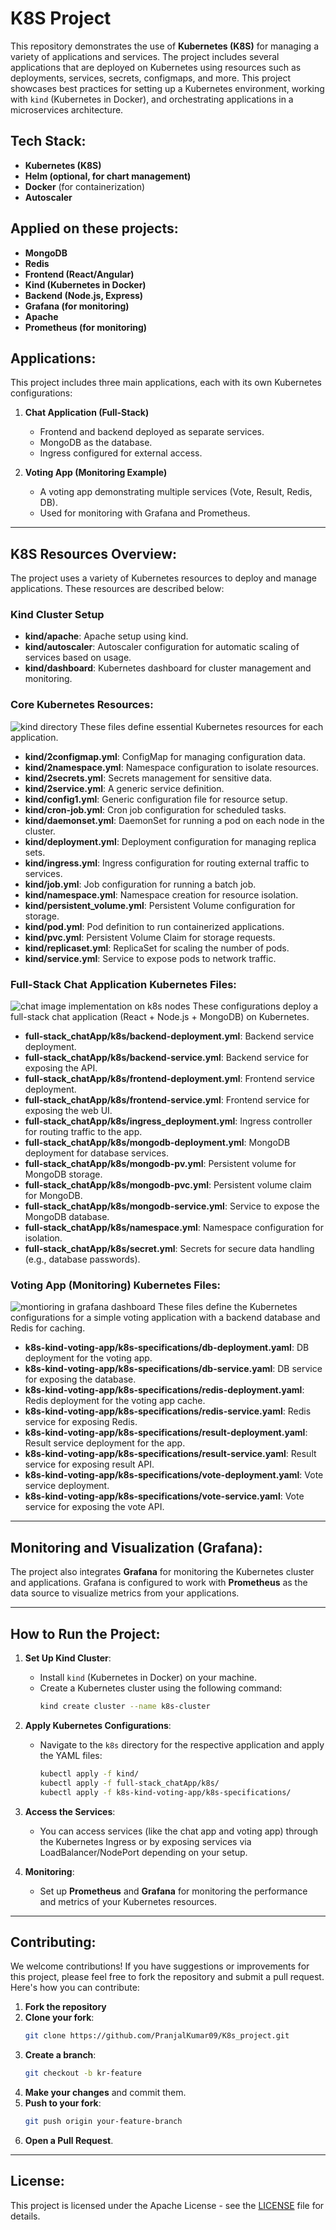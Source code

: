 
# K8S Project

This repository demonstrates the use of **Kubernetes (K8S)** for managing a variety of applications and services. The project includes several applications that are deployed on Kubernetes using resources such as deployments, services, secrets, configmaps, and more. This project showcases best practices for setting up a Kubernetes environment, working with `kind` (Kubernetes in Docker), and orchestrating applications in a microservices architecture.

## **Tech Stack:**
- **Kubernetes (K8S)**
- **Helm (optional, for chart management)**
- **Docker** (for containerization)
- **Autoscaler**



## **Applied on these projects:**
- **MongoDB**
- **Redis**
- **Frontend (React/Angular)**
- **Kind (Kubernetes in Docker)**
- **Backend (Node.js, Express)**
- **Grafana (for monitoring)**
- **Apache**
- **Prometheus (for monitoring)**

## **Applications:**
This project includes three main applications, each with its own Kubernetes configurations:

1. **Chat Application (Full-Stack)**
   - Frontend and backend deployed as separate services.
   - MongoDB as the database.
   - Ingress configured for external access.

2. **Voting App (Monitoring Example)**
   - A voting app demonstrating multiple services (Vote, Result, Redis, DB).
   - Used for monitoring with Grafana and Prometheus.

---

## **K8S Resources Overview:**

The project uses a variety of Kubernetes resources to deploy and manage applications. These resources are described below:

### **Kind Cluster Setup**
- **kind/apache**: Apache setup using kind.
- **kind/autoscaler**: Autoscaler configuration for automatic scaling of services based on usage.
- **kind/dashboard**: Kubernetes dashboard for cluster management and monitoring.

### **Core Kubernetes Resources**:

![kind directory](static/image1.png)
These files define essential Kubernetes resources for each application.

- **kind/2configmap.yml**: ConfigMap for managing configuration data.
- **kind/2namespace.yml**: Namespace configuration to isolate resources.
- **kind/2secrets.yml**: Secrets management for sensitive data.
- **kind/2service.yml**: A generic service definition.
- **kind/config1.yml**: Generic configuration file for resource setup.
- **kind/cron-job.yml**: Cron job configuration for scheduled tasks.
- **kind/daemonset.yml**: DaemonSet for running a pod on each node in the cluster.
- **kind/deployment.yml**: Deployment configuration for managing replica sets.
- **kind/ingress.yml**: Ingress configuration for routing external traffic to services.
- **kind/job.yml**: Job configuration for running a batch job.
- **kind/namespace.yml**: Namespace creation for resource isolation.
- **kind/persistent_volume.yml**: Persistent Volume configuration for storage.
- **kind/pod.yml**: Pod definition to run containerized applications.
- **kind/pvc.yml**: Persistent Volume Claim for storage requests.
- **kind/replicaset.yml**: ReplicaSet for scaling the number of pods.
- **kind/service.yml**: Service to expose pods to network traffic.

### **Full-Stack Chat Application Kubernetes Files**:

![chat image implementation on k8s nodes](static/image2.png)
These configurations deploy a full-stack chat application (React + Node.js + MongoDB) on Kubernetes.

- **full-stack_chatApp/k8s/backend-deployment.yml**: Backend service deployment.
- **full-stack_chatApp/k8s/backend-service.yml**: Backend service for exposing the API.
- **full-stack_chatApp/k8s/frontend-deployment.yml**: Frontend service deployment.
- **full-stack_chatApp/k8s/frontend-service.yml**: Frontend service for exposing the web UI.
- **full-stack_chatApp/k8s/ingress_deployment.yml**: Ingress controller for routing traffic to the app.
- **full-stack_chatApp/k8s/mongodb-deployment.yml**: MongoDB deployment for database services.
- **full-stack_chatApp/k8s/mongodb-pv.yml**: Persistent volume for MongoDB storage.
- **full-stack_chatApp/k8s/mongodb-pvc.yml**: Persistent volume claim for MongoDB.
- **full-stack_chatApp/k8s/mongodb-service.yml**: Service to expose the MongoDB database.
- **full-stack_chatApp/k8s/namespace.yml**: Namespace configuration for isolation.
- **full-stack_chatApp/k8s/secret.yml**: Secrets for secure data handling (e.g., database passwords).

### **Voting App (Monitoring) Kubernetes Files**:
![montioring in grafana dashboard](static/image3.png)
These files define the Kubernetes configurations for a simple voting application with a backend database and Redis for caching.

- **k8s-kind-voting-app/k8s-specifications/db-deployment.yaml**: DB deployment for the voting app.
- **k8s-kind-voting-app/k8s-specifications/db-service.yaml**: DB service for exposing the database.
- **k8s-kind-voting-app/k8s-specifications/redis-deployment.yaml**: Redis deployment for the voting app cache.
- **k8s-kind-voting-app/k8s-specifications/redis-service.yaml**: Redis service for exposing Redis.
- **k8s-kind-voting-app/k8s-specifications/result-deployment.yaml**: Result service deployment for the app.
- **k8s-kind-voting-app/k8s-specifications/result-service.yaml**: Result service for exposing result API.
- **k8s-kind-voting-app/k8s-specifications/vote-deployment.yaml**: Vote service deployment.
- **k8s-kind-voting-app/k8s-specifications/vote-service.yaml**: Vote service for exposing the vote API.

---

## **Monitoring and Visualization (Grafana)**:
The project also integrates **Grafana** for monitoring the Kubernetes cluster and applications. Grafana is configured to work with **Prometheus** as the data source to visualize metrics from your applications.

---

## **How to Run the Project**:

1. **Set Up Kind Cluster**: 
   - Install `kind` (Kubernetes in Docker) on your machine.
   - Create a Kubernetes cluster using the following command:
     ```bash
     kind create cluster --name k8s-cluster
     ```

2. **Apply Kubernetes Configurations**:
   - Navigate to the `k8s` directory for the respective application and apply the YAML files:
     ```bash
     kubectl apply -f kind/
     kubectl apply -f full-stack_chatApp/k8s/
     kubectl apply -f k8s-kind-voting-app/k8s-specifications/
     ```

3. **Access the Services**:
   - You can access services (like the chat app and voting app) through the Kubernetes Ingress or by exposing services via LoadBalancer/NodePort depending on your setup.

4. **Monitoring**:
   - Set up **Prometheus** and **Grafana** for monitoring the performance and metrics of your Kubernetes resources.

---

## **Contributing**:

We welcome contributions! If you have suggestions or improvements for this project, please feel free to fork the repository and submit a pull request. Here's how you can contribute:

1. **Fork the repository**
2. **Clone your fork**:
   ```bash
   git clone https://github.com/PranjalKumar09/K8s_project.git
   ```
3. **Create a branch**:
   ```bash
   git checkout -b kr-feature
   ```
4. **Make your changes** and commit them.
5. **Push to your fork**:
   ```bash
   git push origin your-feature-branch
   ```
6. **Open a Pull Request**.

---

## **License**:
This project is licensed under the Apache License - see the [LICENSE](LICENSE) file for details.
